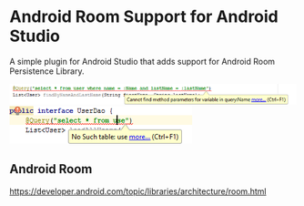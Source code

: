 #  Android Room Support for Android Studio

A simple plugin for Android Studio that adds support for Android Room Persistence Library.

![Alt text](/screenShot/Capture.PNG?raw=true "Android Room Support Plugin")
![Alt text](/screenShot/Capture2.PNG?raw=true "Android Room Support Plugin")

## Android Room

https://developer.android.com/topic/libraries/architecture/room.html